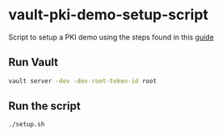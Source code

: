 # vault-pki-demo-setup-script
Script to setup a PKI demo using the steps found in this [guide](https://developer.hashicorp.com/vault/tutorials/secrets-management/pki-engine)

## Run Vault
```bash
vault server -dev -dev-root-token-id root
```

## Run the script
```bash
./setup.sh
```